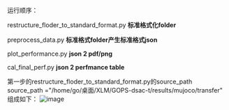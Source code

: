 运行顺序：


restructure_floder_to_standard_format.py **标准格式化folder**


preprocess_data.py **标准格式folder产生标准格式json**


plot_performance.py **json 2 pdf/png**


cal_final_perf.py **json 2 perfmance table**


第一步的restructure_floder_to_standard_format.py的source_path
source_path ="/home/go/桌面/XLM/GOPS-dsac-t/results/mujoco/transfer" 组成如下：
![image](https://github.com/drsssssss/DSACT_plot/assets/109412594/9368eac5-802f-466c-b1e1-aa6b810c3cb3)
